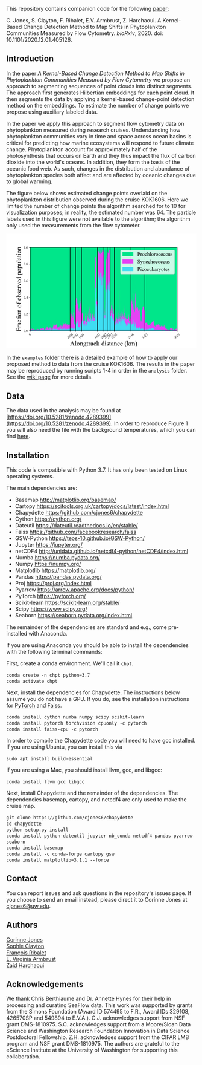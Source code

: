 This repository contains companion code for the following [paper](https://www.biorxiv.org/content/early/2020/12/02/2020.12.01.405126):

C. Jones, S. Clayton, F. Ribalet, E.V. Armbrust, Z. Harchaoui. A Kernel-Based Change Detection Method to Map Shifts in Phytoplankton Communities Measured by Flow Cytometry. *bioRxiv*, 2020. doi: 10.1101/2020.12.01.405126. 

Introduction
-----------------
In the paper *A Kernel-Based Change Detection Method to Map Shifts in Phytoplankton Communities Measured by Flow Cytometry* we propose an approach to segmenting sequences of point clouds into distinct segments. The approach first generates Hilbertian embeddings for each point cloud. It then segments the data by applying a kernel-based change-point detection method on the embeddings. To estimate the number of change points we propose using auxiliary labeled data.

In the paper we apply this approach to segment flow cytometry data on phytoplankton measured during research cruises. Understanding how phytoplankton communities vary in time and space across ocean basins is critical for predicting how marine ecosystems will respond to future climate change. Phytoplankton account for approximately half of the photosynthesis that occurs on Earth and they thus impact the flux of carbon dioxide into the world's oceans. In addition, they form the basis of the oceanic food web. As such, changes in the distribution and abundance of phytoplankton species both affect and are affected by oceanic changes due to global warming.

The figure below shows estimated change points overlaid on the phytoplankton distribution observed during the cruise KOK1606. Here we limited the number of change points the algorithm searched for to 10 for visualization purposes; in reality, the estimated number was 64. The particle labels used in this figure were not available to the algorithm; the algorithm only used the measurements from the flow cytometer.

![](plots/KOK1606.png)

In the `examples` folder there is a detailed example of how to apply our proposed method to data from the cruise KOK1606. The results in the paper may be reproduced by running scripts 1-4 in order in the `analysis` folder. See the [wiki page](https://github.com/cjones6/cytosegmenter/wiki/Reproducing-the-Experimental-Results) for more details.

Data
-----------------
The data used in the analysis may be found at [https://doi.org/10.5281/zenodo.4289399](https://doi.org/10.5281/zenodo.4289399). In order to reproduce Figure 1 you will also need the file with the background temperatures, which you can find [here](https://psl.noaa.gov/repository/entry/show?entryid=synth%3Ae570c8f9-ec09-4e89-93b4-babd5651e7a9%3AL25vYWEub2lzc3QudjIuaGlnaHJlcy9zc3QuZGF5Lm1lYW4uMjAxNi52Mi5uYw%3D%3D).


Installation
-----------------
This code is compatible with Python 3.7. It has only been tested on Linux operating systems.

The main dependencies are:

* Basemap http://matplotlib.org/basemap/
* Cartopy https://scitools.org.uk/cartopy/docs/latest/index.html
* Chapydette https://github.com/cjones6/chapydette
* Cython https://cython.org/
* Dateutil https://dateutil.readthedocs.io/en/stable/
* Faiss https://github.com/facebookresearch/faiss
* GSW-Python https://teos-10.github.io/GSW-Python/
* Jupyter https://jupyter.org/
* netCDF4 http://unidata.github.io/netcdf4-python/netCDF4/index.html
* Numba https://numba.pydata.org/
* Numpy https://numpy.org/
* Matplotlib https://matplotlib.org/
* Pandas https://pandas.pydata.org/
* Proj https://proj.org/index.html
* Pyarrow https://arrow.apache.org/docs/python/
* PyTorch https://pytorch.org/
* Scikit-learn https://scikit-learn.org/stable/
* Scipy https://www.scipy.org/
* Seaborn https://seaborn.pydata.org/index.html

The remainder of the dependencies are standard and e.g., come pre-installed with Anaconda. 

If you are using Anaconda you should be able to install the dependencies with the following terminal commands:

First, create a conda environment. We'll call it `chpt`.
```
conda create -n chpt python=3.7
conda activate chpt
```

Next, install the dependencies for Chapydette. The instructions below assume you do not have a GPU. If you do, see the installation instructions for [PyTorch](https://pytorch.org/) and [Faiss](https://github.com/facebookresearch/faiss/blob/master/INSTALL.md).
```
conda install cython numba numpy scipy scikit-learn
conda install pytorch torchvision cpuonly -c pytorch
conda install faiss-cpu -c pytorch
```
In order to compile the Chapydette code you will need to have gcc installed. If you are using Ubuntu, you can install this via
```
sudo apt install build-essential
```
If you are using a Mac, you should install llvm, gcc, and libgcc:
```
conda install llvm gcc libgcc
```

Next, install Chapydette and the remainder of the dependencies. The dependencies basemap, cartopy, and netcdf4 are only used to make the cruise map.
```
git clone https://github.com/cjones6/chapydette  
cd chapydette  
python setup.py install
conda install python-dateutil jupyter nb_conda netcdf4 pandas pyarrow seaborn
conda install basemap
conda install -c conda-forge cartopy gsw
conda install matplotlib=3.1.1 --force
```

Contact
-----------------
You can report issues and ask questions in the repository's issues page. If you choose to send an email instead, please direct it to Corinne Jones at cjones6@uw.edu.

Authors
-----------------
[Corinne Jones](https://www.stat.washington.edu/people/cjones6/)  
[Sophie Clayton](https://www.sophieclayton.com/)  
[François Ribalet](https://armbrustlab.ocean.washington.edu/people/ribalet/)  
[E. Virginia Armbrust](https://armbrustlab.ocean.washington.edu/people/armbrust/)  
[Zaid Harchaoui](http://faculty.washington.edu/zaid/)  

Acknowledgements
-----------------
We thank Chris Berthiaume and Dr. Annette Hynes for their help in processing and curating SeaFlow data. This work was supported by grants from the Simons Foundation (Award ID 574495 to F.R., Award IDs 329108, 426570SP and 549894 to E.V.A.). C.J. acknowledges support from NSF grant DMS-1810975. S.C. acknowledges support from a Moore/Sloan Data Science and Washington Research Foundation Innovation in Data Science Postdoctoral Fellowship. Z.H. acknowledges support from the CIFAR LMB program and NSF grant DMS-1810975. The authors are grateful to the eScience Institute at the University of Washington for supporting this collaboration.
